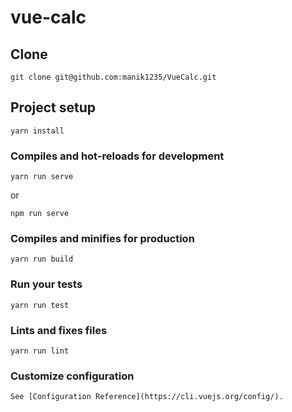 # vue-calc

## Clone
```
git clone git@github.com:manik1235/VueCalc.git
```

## Project setup
```
yarn install
```

### Compiles and hot-reloads for development
```
yarn run serve
```
or
```
npm run serve
```

### Compiles and minifies for production
```
yarn run build
```

### Run your tests
```
yarn run test
```

### Lints and fixes files
```
yarn run lint
```

### Customize configuration
```
See [Configuration Reference](https://cli.vuejs.org/config/).
```
